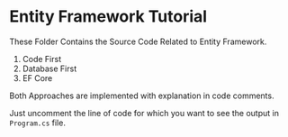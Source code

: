 # Entity Framework Tutorial

These Folder Contains the Source Code Related to Entity Framework.

1. Code First
2. Database First
3. EF Core

Both Approaches are implemented with explanation in code comments.

Just uncomment the line of code for which you want to see the output in `Program.cs` file.
